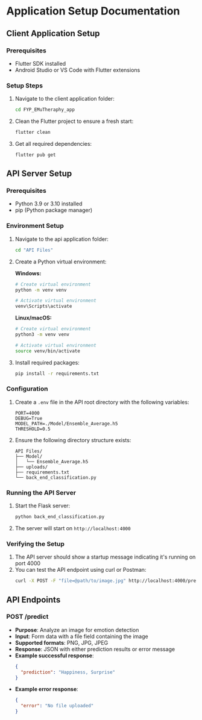 # Application Setup Documentation

## Client Application Setup

### Prerequisites
- Flutter SDK installed
- Android Studio or VS Code with Flutter extensions

### Setup Steps

1. Navigate to the client application folder:
   ```bash
   cd FYP_EMuTheraphy_app
   ```

2. Clean the Flutter project to ensure a fresh start:
   ```bash
   flutter clean
   ```

3. Get all required dependencies:
   ```bash
   flutter pub get
   ```

## API Server Setup

### Prerequisites
- Python 3.9 or 3.10 installed
- pip (Python package manager)

### Environment Setup

1. Navigate to the api application folder:
   ```bash
   cd "API Files"
   ```

2. Create a Python virtual environment:

   **Windows:**
   ```bash
   # Create virtual environment
   python -m venv venv

   # Activate virtual environment
   venv\Scripts\activate
   ```

   **Linux/macOS:**
   ```bash
   # Create virtual environment
   python3 -m venv venv

   # Activate virtual environment
   source venv/bin/activate
   ```

3. Install required packages:
   ```bash
   pip install -r requirements.txt
   ```

### Configuration

1. Create a `.env` file in the API root directory with the following variables:
   ```env
   PORT=4000
   DEBUG=True
   MODEL_PATH=./Model/Ensemble_Average.h5
   THRESHOLD=0.5
   ```

2. Ensure the following directory structure exists:
   ```
   API Files/
   ├── Model/
   │   └── Ensemble_Average.h5
   ├── uploads/
   ├── requirements.txt
   └── back_end_classification.py
   ```

### Running the API Server

1. Start the Flask server:
   ```bash
   python back_end_classification.py
   ```

2. The server will start on `http://localhost:4000`

### Verifying the Setup

1. The API server should show a startup message indicating it's running on port 4000
2. You can test the API endpoint using curl or Postman:
   ```bash
   curl -X POST -F "file=@path/to/image.jpg" http://localhost:4000/predict
   ```

## API Endpoints

### POST /predict
- **Purpose**: Analyze an image for emotion detection
- **Input**: Form data with a file field containing the image
- **Supported formats**: PNG, JPG, JPEG
- **Response**: JSON with either prediction results or error message
- **Example successful response**:
  ```json
  {
    "prediction": "Happiness, Surprise"
  }
  ```
- **Example error response**:
  ```json
  {
    "error": "No file uploaded"
  }
  ```


